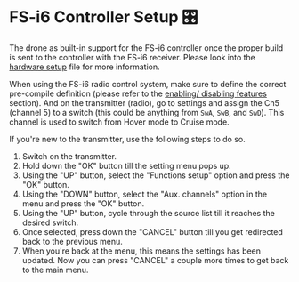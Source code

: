 # FS-i6 Controller Setup 🎛️

The drone as built-in support for the FS-i6 controller once the proper build is sent to the controller with the FS-i6 receiver. Please look into the [hardware setup](Hardware-Setup.md) file for more information.

When using the FS-i6 radio control system, make sure to define the correct pre-compile definition (please refer to the [enabling/ disabling features](Enabling-Disabling-Features.md) section). And on the transmitter (radio), go to settings and assign the Ch5 (channel 5) to a switch (this could be anything from `SwA`, `SwB`, and `SwD`). This channel is used to switch from Hover mode to Cruise mode.

If you're new to the transmitter, use the following steps to do so.

1. Switch on the transmitter.
2. Hold down the "OK" button till the setting menu pops up.
3. Using the "UP" button, select the "Functions setup" option and press the "OK" button.
4. Using the "DOWN" button, select the "Aux. channels" option in the menu and press the "OK" button.
5. Using the "UP" button, cycle through the source list till it reaches the desired switch.
6. Once selected, press down the "CANCEL" button till you get redirected back to the previous menu.
7. When you're back at the menu, this means the settings has been updated. Now you can press "CANCEL" a couple more times to get back to the main menu.
